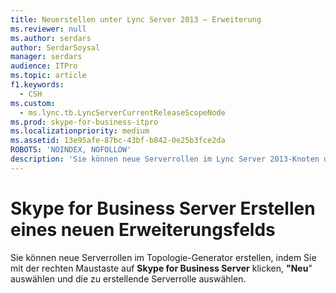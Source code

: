 ```yaml
---
title: Neuerstellen unter Lync Server 2013 – Erweiterung
ms.reviewer: null
ms.author: serdars
author: SerdarSoysal
manager: serdars
audience: ITPro
ms.topic: article
f1.keywords:
  - CSH
ms.custom:
  - ms.lync.tb.LyncServerCurrentReleaseScopeNode
ms.prod: skype-for-business-itpro
ms.localizationpriority: medium
ms.assetid: 13e95afe-87bc-43bf-b842-0e25b3fce2da
ROBOTS: 'NOINDEX, NOFOLLOW'
description: 'Sie können neue Serverrollen im Lync Server 2013-Knoten des Topologie-Generators erstellen, indem Sie mit der rechten Maustaste auf Lync Server 2013 klicken, "Neu" und dann die zu erstellende Serverrolle auswählen.'
---
```


# <a name="skype-for-business-server-create-new-expander"></a>Skype for Business Server Erstellen eines neuen Erweiterungsfelds
 
Sie können neue Serverrollen im Topologie-Generator erstellen, indem Sie mit der rechten Maustaste auf **Skype for Business Server** klicken, **"Neu**" auswählen und die zu erstellende Serverrolle auswählen.
  

